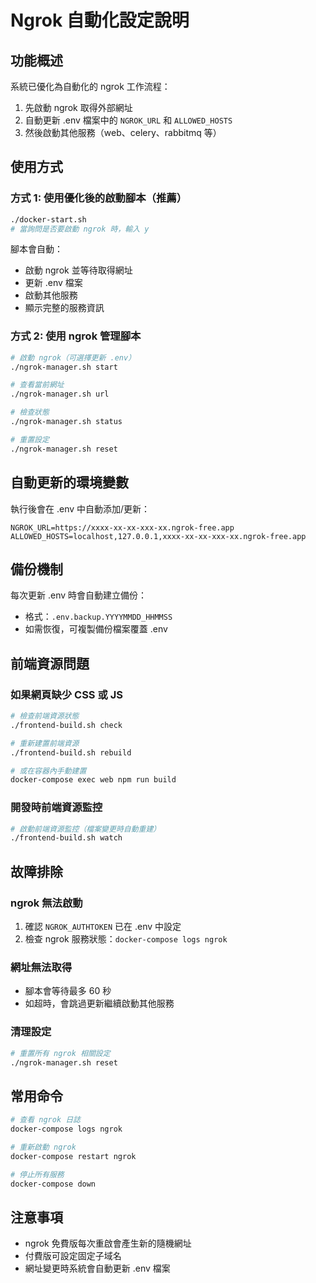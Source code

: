 # Ngrok 自動化設定說明

## 功能概述

系統已優化為自動化的 ngrok 工作流程：

1. 先啟動 ngrok 取得外部網址
2. 自動更新 .env 檔案中的 `NGROK_URL` 和 `ALLOWED_HOSTS`
3. 然後啟動其他服務（web、celery、rabbitmq 等）

## 使用方式

### 方式 1: 使用優化後的啟動腳本（推薦）

```bash
./docker-start.sh
# 當詢問是否要啟動 ngrok 時，輸入 y
```

腳本會自動：
- 啟動 ngrok 並等待取得網址
- 更新 .env 檔案
- 啟動其他服務
- 顯示完整的服務資訊

### 方式 2: 使用 ngrok 管理腳本

```bash
# 啟動 ngrok（可選擇更新 .env）
./ngrok-manager.sh start

# 查看當前網址
./ngrok-manager.sh url

# 檢查狀態
./ngrok-manager.sh status

# 重置設定
./ngrok-manager.sh reset
```

## 自動更新的環境變數

執行後會在 .env 中自動添加/更新：

```env
NGROK_URL=https://xxxx-xx-xx-xxx-xx.ngrok-free.app
ALLOWED_HOSTS=localhost,127.0.0.1,xxxx-xx-xx-xxx-xx.ngrok-free.app
```

## 備份機制

每次更新 .env 時會自動建立備份：
- 格式：`.env.backup.YYYYMMDD_HHMMSS`
- 如需恢復，可複製備份檔案覆蓋 .env

## 前端資源問題

### 如果網頁缺少 CSS 或 JS
```bash
# 檢查前端資源狀態
./frontend-build.sh check

# 重新建置前端資源
./frontend-build.sh rebuild

# 或在容器內手動建置
docker-compose exec web npm run build
```

### 開發時前端資源監控
```bash
# 啟動前端資源監控（檔案變更時自動重建）
./frontend-build.sh watch
```

## 故障排除

### ngrok 無法啟動
1. 確認 `NGROK_AUTHTOKEN` 已在 .env 中設定
2. 檢查 ngrok 服務狀態：`docker-compose logs ngrok`

### 網址無法取得
- 腳本會等待最多 60 秒
- 如超時，會跳過更新繼續啟動其他服務

### 清理設定
```bash
# 重置所有 ngrok 相關設定
./ngrok-manager.sh reset
```

## 常用命令

```bash
# 查看 ngrok 日誌
docker-compose logs ngrok

# 重新啟動 ngrok
docker-compose restart ngrok

# 停止所有服務
docker-compose down
```

## 注意事項

- ngrok 免費版每次重啟會產生新的隨機網址
- 付費版可設定固定子域名
- 網址變更時系統會自動更新 .env 檔案